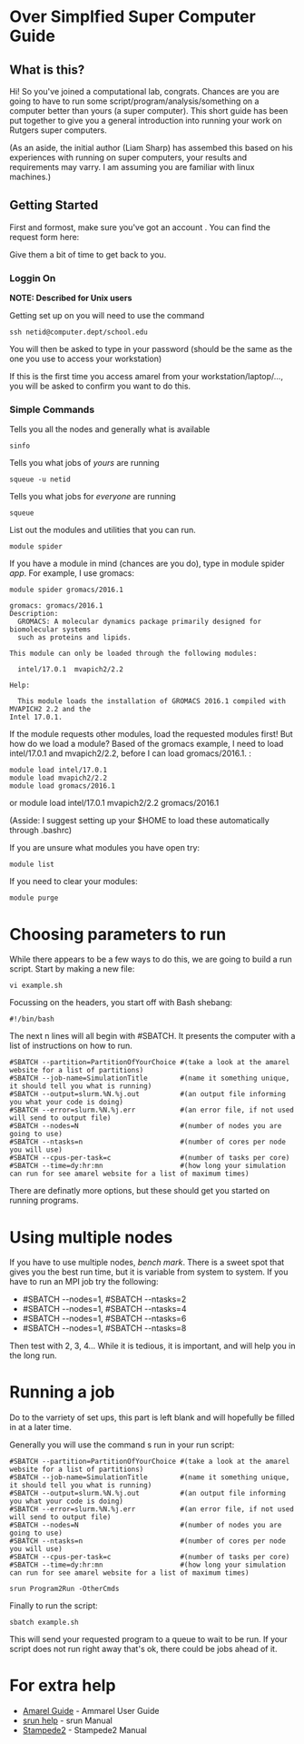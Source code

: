 # Over Simplfied Super Computer Guide
## What is this?

Hi! So you've joined a computational lab, congrats. Chances are you are going to have to run some script/program/analysis/something on a computer better than yours (a super computer). This short guide has been put together to give you a general introduction into running your work on Rutgers super computers.

(As an aside, the initial author (Liam Sharp) has assembed this based on his experiences with running on super computers, your results and requirements may varry. I am assuming you are familiar with linux machines.)

## Getting Started

First and formost, make sure you've got an account . You can find the request form here:

Give them a bit of time to get back to you.

### Loggin On

**NOTE: Described for Unix users** 

Getting set up on  you will need to use the command 

    ssh netid@computer.dept/school.edu

You will then be asked to type in your password (should be the same as the one you use to access your workstation)

If this is the first time you access amarel from your workstation/laptop/..., you will be asked to confirm you want to do this. 

### Simple Commands

Tells you all the nodes and generally what is available

    sinfo

Tells you what jobs of *yours* are running

    squeue -u netid

Tells you what jobs for *everyone* are running

    squeue

List out the modules and utilities that you can run.

    module spider

If you have a module in mind (chances are you do), type in module spider *app*. For example, I use gromacs:

    module spider gromacs/2016.1
    
    gromacs: gromacs/2016.1
    Description:
      GROMACS: A molecular dynamics package primarily designed for biomolecular systems
      such as proteins and lipids. 

    This module can only be loaded through the following modules:

      intel/17.0.1  mvapich2/2.2
 
    Help:
       
      This module loads the installation of GROMACS 2016.1 compiled with MVAPICH2 2.2 and the
    Intel 17.0.1.

If the module requests other modules, load the requested modules first! But how do we load a module? Based of the gromacs example, I need to load intel/17.0.1 and mvapich2/2.2, before I can load gromacs/2016.1. :

    module load intel/17.0.1
    module load mvapich2/2.2
    module load gromacs/2016.1
or
    module load intel/17.0.1  mvapich2/2.2 gromacs/2016.1
    
(Asside: I suggest setting up your $HOME to load these automatically through .bashrc)

If you are unsure what modules you have open try:

    module list

If you need to clear your modules:

    module purge


# Choosing parameters to run
While there appears to be a few ways to do this, we are going to build a run script. Start by making a new file:

    vi example.sh

Focussing on the headers, you start off with Bash shebang:

    #!/bin/bash
    
The next n lines will all begin with #SBATCH. It presents the computer with a list of instructions on how to run.
    
    #SBATCH --partition=PartitionOfYourChoice #(take a look at the amarel website for a list of partitions)
    #SBATCH --job-name=SimulationTitle        #(name it something unique, it should tell you what is running)
    #SBATCH --output=slurm.%N.%j.out          #(an output file informing you what your code is doing)
    #SBATCH --error=slurm.%N.%j.err           #(an error file, if not used will send to output file)
    #SBATCH --nodes=N                         #(number of nodes you are going to use)
    #SBATCH --ntasks=n                        #(number of cores per node you will use)
    #SBATCH --cpus-per-task=c                 #(number of tasks per core)
    #SBATCH --time=dy:hr:mn                   #(how long your simulation can run for see amarel website for a list of maximum times)

There are definatly more options, but these should get you started on running programs. 

# Using multiple nodes

If you have to use multiple nodes, *bench mark*. There is a sweet spot that gives you the best run time, but it is variable from system to system. If you have to run an MPI job try the following:

* #SBATCH --nodes=1, #SBATCH --ntasks=2
* #SBATCH --nodes=1, #SBATCH --ntasks=4
* #SBATCH --nodes=1, #SBATCH --ntasks=6
* #SBATCH --nodes=1, #SBATCH --ntasks=8

Then test with 2, 3, 4... While it is tedious, it is important, and will help you in the long run.

# Running a job

Do to the varriety of set ups, this part is left blank and will hopefully be filled in at a later time.

Generally you will use the command s run in your run script:

    #SBATCH --partition=PartitionOfYourChoice #(take a look at the amarel website for a list of partitions)
    #SBATCH --job-name=SimulationTitle        #(name it something unique, it should tell you what is running)
    #SBATCH --output=slurm.%N.%j.out          #(an output file informing you what your code is doing)
    #SBATCH --error=slurm.%N.%j.err           #(an error file, if not used will send to output file)
    #SBATCH --nodes=N                         #(number of nodes you are going to use)
    #SBATCH --ntasks=n                        #(number of cores per node you will use)
    #SBATCH --cpus-per-task=c                 #(number of tasks per core)
    #SBATCH --time=dy:hr:mn                   #(how long your simulation can run for see amarel website for a list of maximum times)
    
    srun Program2Run -OtherCmds

Finally to run the script:

    sbatch example.sh
    
This will send your requested program to a queue to wait to be run. If your script does not run right away that's ok, there could be jobs ahead of it.

# For extra help

* [Amarel Guide](https://rutgers-oarc.github.io/amarel/) - Ammarel User Guide
* [srun help](https://slurm.schedmd.com/srun.html) - srun Manual
* [Stampede2](https://docs.tacc.utexas.edu/hpc/stampede2/) - Stampede2 Manual

